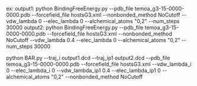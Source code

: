 ex: 
output1: python BindingFreeEnergy.py --pdb_file temoa_g3-15-0000-0000.pdb --forcefield_file hostsG3.xml --nonbonded_method NoCutoff --vdw_lambda 0 --elec_lambda 0 --alchemical_atoms "0,2" --num_steps 30000 output2: python BindingFreeEnergy.py --pdb_file temoa_g3-15-0000-0000.pdb --forcefield_file hostsG3.xml --nonbonded_method NoCutoff --vdw_lambda 0.4 --elec_lambda 0 --alchemical_atoms "0,2" --num_steps 30000

python BAR.py --traj_i output1.dcd --traj_ip1 output2.dcd --pdb_file temoa_g3-15-0000-0000.pdb --forcefield_file hostsG3.xml  --vdw_lambda_i 0 --elec_lambda_i 0 --vdw_lambda_ip1 0.4 --elec_lambda_ip1 0 --alchemical_atoms "0,2" --nonbonded_method NoCutoff
